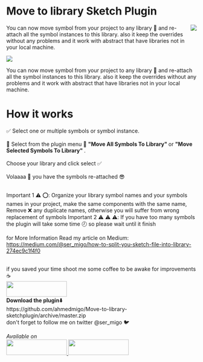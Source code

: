# Move to library Sketch Plugin
<p>
<img align="right" src="https://raw.githubusercontent.com/ahmedmigo/Move-to-library-sketchplugin/master/icon.png">
You can now move symbol from your project to any library 🔁 and re-attach all the symbol instances to this library. also it keep the overrides without any problems and it work with abstract that have libraries not in your local machine.
</p>
<img align="middle" src="https://github.com/ahmedmigo/Move-to-library-sketchplugin/blob/master/movetolibrary.gif?raw=true">
<p>
You can now move symbol from your project to any library 🔁 and re-attach all the symbol instances to this library. also it keep the overrides without any problems and it work with abstract that have libraries not in your local machine.
</p>

<h1> How it works </h1>
<p>
✅  Select one or multiple symbols or symbol instance. </br>
</br>
🔁 Select from the plugin menu 💎 <b> "Move All Symbols To Library" </b> or <b> "Move Selected Symbols To Library" </b>.</br>
</br>
Choose your library and click select ✅ </br>
</br>
Volaaaa 🎉 you have the symbols re-attached 😎
</br>
</br>

Important 1 ⚠️ ⭕️: Organize your library symbol names and your symbols names in your project, make the same components with the same name, Remove ❌ any duplicate names, otherwise you will suffer from wrong replacement of symbols
Important 2 ⚠️ ⚠️ ⚠️: If you have too many symbols the plugin will take some time 🕗 so please wait until it finish

for More Information Read my article on Medium: 
https://medium.com/@ser_migo/how-to-split-you-sketch-file-into-library-274ec9c1f4f0

<br>
if you saved your time shoot me some coffee to be awake for improvements ☕️
<br>
<a href="https://www.paypal.me/genaidy">
<img width="160" height="41" src="https://raw.githubusercontent.com/DWilliames/PDF-export-sketch-plugin/master/images/paypal-badge.png">
</br>
</a>
<b>Download the plugin⬇️ </b></br> https://github.com/ahmedmigo/Move-to-library-sketchplugin/archive/master.zip
</br>
don't forget to follow me on twitter @ser_migo 🐦
</p>


<i>
Available on
</i>
<br>
<a href="https://www.sketchpacks.com/ahmedmigo/Move-to-library-sketchplugin?utm_source=desktop&utm_medium=feed&utm_campaign=0.6.2&utm_term=">
<img width="160" height="41" src="https://camo.githubusercontent.com/714a058cc16680db4895e3974a357f210a3f8da8/687474703a2f2f736b657463687061636b732d636f6d2e73332e616d617a6f6e6177732e636f6d2f6173736574732f6261646765732f736b657463687061636b732d62616467652d696e7374616c6c2e706e67">
</a>
<a href="http://bit.ly/SketchRunnerWebsite">
     <img  width="160" height="41" src="http://bit.ly/RunnerBadgeBlue">
</a>


